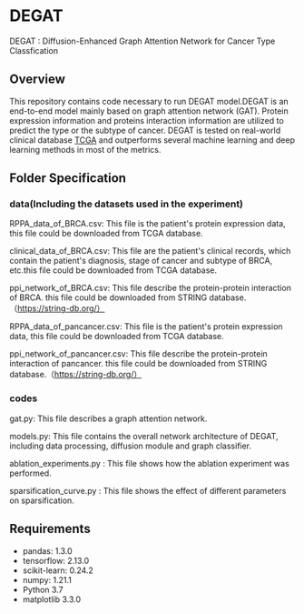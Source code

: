 
# DEGAT
DEGAT : Diffusion-Enhanced Graph Attention Network for Cancer Type Classfication

## Overview
This repository contains code necessary to run DEGAT model.DEGAT is an end-to-end model mainly based on graph attention network (GAT). Protein expression information and proteins interaction information are utilized to predict the type or the subtype of cancer. DEGAT is tested on real-world clinical database [TCGA](https://www.cancer.gov/ccg/research/genome-sequencing/tcga) and outperforms several machine learning and deep learning methods in most of the metrics.

## Folder Specification

### data(Including the datasets used in the experiment)
RPPA_data_of_BRCA.csv: This file is the patient's protein expression data, this file could be downloaded from TCGA database.

clinical_data_of_BRCA.csv: This file are the patient's clinical records, which contain the patient's diagnosis, stage of cancer and subtype of BRCA, etc.this file could be downloaded from TCGA database.

ppi_network_of_BRCA.csv: This file describe the protein-protein interaction of BRCA. this file could be downloaded from STRING database.（https://string-db.org/）

RPPA_data_of_pancancer.csv: This file is the patient's protein expression data, this file could be downloaded from TCGA database.

ppi_network_of_pancancer.csv: This file describe the protein-protein interaction of pancancer. this file could be downloaded from STRING database.（https://string-db.org/）

### codes
gat.py: This file describes a graph attention network.

models.py: This file contains the overall network architecture of DEGAT, including data processing, diffusion module and graph classifier.

ablation_experiments.py : This file shows how the ablation experiment was performed.

sparsification_curve.py : This file shows the effect of different parameters on sparsification.

## Requirements
- pandas: 1.3.0
- tensorflow: 2.13.0
- scikit-learn: 0.24.2
- numpy: 1.21.1
- Python 3.7
- matplotlib 3.3.0
